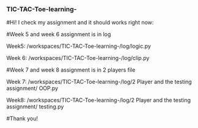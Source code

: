 ### TIC-TAC-Toe-learning-
#Hi! I check my assignment and it should works right now: 


#Week 5 and week 6 assignment is in log

Week5: /workspaces/TIC-TAC-Toe-learning-/log/logic.py

Week 6: /workspaces/TIC-TAC-Toe-learning-/log/clip.py



#Week 7 and week 8 assignment is in 2 players file

Week 7: /workspaces/TIC-TAC-Toe-learning-/log/2 Player and the testing assignment/ OOP.py

Week8: /workspaces/TIC-TAC-Toe-learning-/log/2 Player and the testing assignment/ testing.py

#Thank you!
